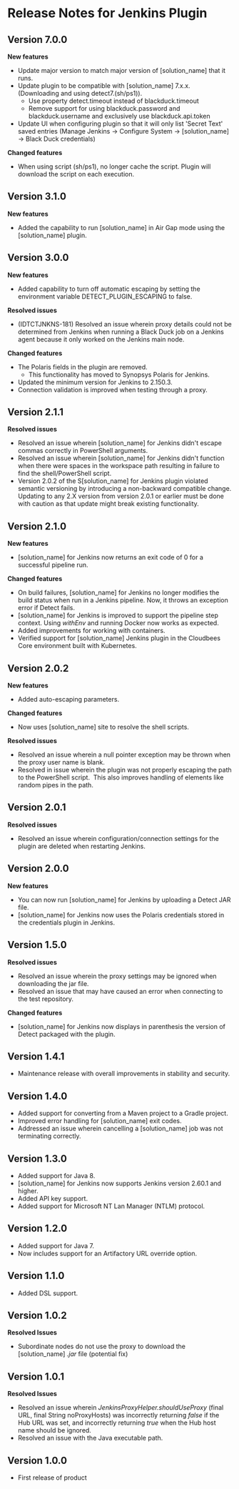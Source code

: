 # Release Notes for Jenkins Plugin
<!-- #Commenting out until QA completed on new plugin version for Detect 8#
## **Version 8.0.0**
**New features**

* Updated to be compatible with [solution_name] 8.x.x. (Downloading and using detect8.(sh/ps1)).

**Changed features**
 
* The Jenkins plugin has been upgraded to use [solution_name] 8.x.x for execution.
* The plugin has been built against upgraded Jenkins/Jenkins plugin versions in order to mitigate known security risks.
* The minimal Jenkins version required is 2.377.
* Configuration and usage of the plugin is unchanged.
 
**Resolved issues**

* (IDTCTJNKNS-258) CVE-2022-42889 for Synopsys Detect Jenkins plugin 7.0.0
* (IDTCTJNKNS-261) Synopsys Detect v8 for Jenkins plugin
* (IDTCTJNKNS-255) Update dependency for Jenkins version, including optional plugin dependencies
* (IDTCTJNKNS-254) Only escape Detect parameter values
* (IDTCTJNKNS-253) Improve clarity of messages logged when running plugin
* (IDTCTJNKNS-252) Update internal dependencies to latest
* (IDTCTJNKNS-247) Detect shell scripts are executed first and then downloaded in Pipeline execution in Linux and Windows slave nodes
* (IDTCTJNKNS-239) Avoid leaking API token string in the console output
* (IDTCTJNKNS-228) Unable to use java version specified in pipeline when running Detect in Air Gap mode
* (IDTCTJNKNS-224) Improve clarity in the transition between the different stages of Detect for Jenkins
* (IDTCTJNKNS-220) Jenkins Build is changed to Unstable for Invalid values in Synopsys Detect Installers
* (IDTCTJNKNS-192) Size must be between 1 and 50 when --detect.project.tag is more than 50 characters
-->

## **Version 7.0.0**
**New features**

* Update major version to match major version of [solution_name] that it runs.
* Update plugin to be compatible with [solution_name] 7.x.x. (Downloading and using detect7.(sh/ps1)).
  - Use property detect.timeout instead of blackduck.timeout
  - Remove support for using blackduck.password and blackduck.username and exclusively use blackduck.api.token
* Update UI when configuring plugin so that it will only list 'Secret Text' saved entries (Manage Jenkins -> Configure System -> [solution_name] -> Black Duck credentials)

**Changed features**

* When using script (sh/ps1), no longer cache the script. Plugin will download the script on each execution.

## **Version 3.1.0**
**New features**

* Added the capability to run [solution_name] in Air Gap mode using the [solution_name] plugin.

## **Version 3.0.0**
**New features**

* Added capability to turn off automatic escaping by setting the environment variable DETECT\_PLUGIN\_ESCAPING to false.

**Resolved issues**

* (IDTCTJNKNS-181) Resolved an issue wherein proxy details could not be determined from Jenkins when running a Black Duck job on a Jenkins agent because it only worked on the Jenkins main node.

**Changed features**

* The Polaris fields in the plugin are removed.
  - This functionality has moved to Synopsys Polaris for Jenkins.
* Updated the minimum version for Jenkins to 2.150.3.
* Connection validation is improved when testing through a proxy.

## **Version 2.1.1**
**Resolved issues**

* Resolved an issue wherein [solution_name] for Jenkins didn't escape commas correctly in PowerShell arguments. 
* Resolved an issue wherein [solution_name] for Jenkins didn't function when there were spaces in the workspace path resulting in failure to find the shell/PowerShell script. 
* Version 2.0.2 of the S[solution_name] for Jenkins plugin violated semantic versioning by introducing a non-backward compatible change. Updating to any 2.X version from version 2.0.1 or earlier must be done with caution as that update might break existing functionality. 

## **Version 2.1.0**
**New features**

* [solution_name] for Jenkins now returns an exit code of 0 for a successful pipeline run.

**Changed features**

* On build failures, [solution_name] for Jenkins no longer modifies the build status when run in a Jenkins pipeline. Now, it throws an exception error if Detect fails.
* [solution_name] for Jenkins is improved to support the pipeline step context. Using *withEnv* and running Docker now works as expected.
* Added improvements for working with containers.
* Verified support for [solution_name] Jenkins plugin in the Cloudbees Core environment built with Kubernetes.

## **Version 2.0.2**
**New features**

* Added auto-escaping parameters.

**Changed features**

* Now uses [solution_name] site to resolve the shell scripts.

**Resolved issues**

* Resolved an issue wherein a null pointer exception may be thrown when the proxy user name is blank.
* Resolved in issue wherein the plugin was not properly escaping the path to the PowerShell script.  This also improves handling of elements like random pipes in the path.

## **Version 2.0.1**
**Resolved issues**

* Resolved an issue wherein configuration/connection settings for the plugin are deleted when restarting Jenkins.

## **Version 2.0.0**
**New features**

* You can now run [solution_name] for Jenkins by uploading a Detect JAR file.
* [solution_name] for Jenkins now uses the Polaris credentials stored in the credentials plugin in Jenkins.

## **Version 1.5.0**
**Resolved issues**

* Resolved an issue wherein the proxy settings may be ignored when downloading the jar file.
* Resolved an issue that may have caused an error when connecting to the test repository.

**Changed features**

* [solution_name] for Jenkins now displays in parenthesis the version of Detect packaged with the plugin.

## **Version 1.4.1**
* Maintenance release with overall improvements in stability and security.

## **Version 1.4.0**
* Added support for converting from a Maven project to a Gradle project.
* Improved error handling for [solution_name] exit codes.
* Addressed an issue wherein cancelling a [solution_name] job was not terminating correctly.

## **Version 1.3.0**
* Added support for Java 8.
* [solution_name] for Jenkins now supports Jenkins version 2.60.1 and higher.
* Added API key support.
* Added support for Microsoft NT Lan Manager (NTLM) protocol.

## **Version 1.2.0**
* Added support for Java 7.
* Now includes support for an Artifactory URL override option.

## **Version 1.1.0**
* Added DSL support.

## **Version 1.0.2**
**Resolved Issues**

* Subordinate nodes do not use the proxy to download the [solution_name] *.jar* file (potential fix)

## **Version 1.0.1**
**Resolved Issues**

* Resolved an issue wherein *JenkinsProxyHelper.shouldUseProxy* (final URL, final String noProxyHosts) was incorrectly returning *false* if the Hub URL was set, and incorrectly returning *true* when the Hub host name should be ignored.
* Resolved an issue with the Java executable path.

## **Version 1.0.0**
* First release of product
